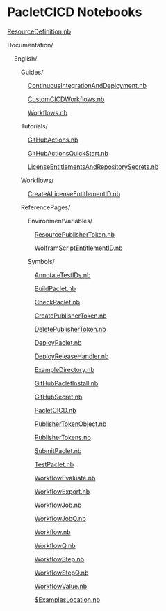 # PacletCICD Notebooks

[ResourceDefinition.nb](https://www.wolframcloud.com/view?url=https%3A%2F%2Fraw.githubusercontent.com%2Frhennigan%2FPacletCICD%2Fmain%2FResourceDefinition.nb)

Documentation/

&nbsp;&nbsp;&nbsp;&nbsp;English/

&nbsp;&nbsp;&nbsp;&nbsp;&nbsp;&nbsp;&nbsp;&nbsp;Guides/

&nbsp;&nbsp;&nbsp;&nbsp;&nbsp;&nbsp;&nbsp;&nbsp;&nbsp;&nbsp;&nbsp;&nbsp;[ContinuousIntegrationAndDeployment.nb](https://www.wolframcloud.com/view?url=https%3A%2F%2Fraw.githubusercontent.com%2Frhennigan%2FPacletCICD%2Fmain%2FDocumentation%2FEnglish%2FGuides%2FContinuousIntegrationAndDeployment.nb)

&nbsp;&nbsp;&nbsp;&nbsp;&nbsp;&nbsp;&nbsp;&nbsp;&nbsp;&nbsp;&nbsp;&nbsp;[CustomCICDWorkflows.nb](https://www.wolframcloud.com/view?url=https%3A%2F%2Fraw.githubusercontent.com%2Frhennigan%2FPacletCICD%2Fmain%2FDocumentation%2FEnglish%2FGuides%2FCustomCICDWorkflows.nb)

&nbsp;&nbsp;&nbsp;&nbsp;&nbsp;&nbsp;&nbsp;&nbsp;&nbsp;&nbsp;&nbsp;&nbsp;[Workflows.nb](https://www.wolframcloud.com/view?url=https%3A%2F%2Fraw.githubusercontent.com%2Frhennigan%2FPacletCICD%2Fmain%2FDocumentation%2FEnglish%2FGuides%2FWorkflows.nb)

&nbsp;&nbsp;&nbsp;&nbsp;&nbsp;&nbsp;&nbsp;&nbsp;Tutorials/

&nbsp;&nbsp;&nbsp;&nbsp;&nbsp;&nbsp;&nbsp;&nbsp;&nbsp;&nbsp;&nbsp;&nbsp;[GitHubActions.nb](https://www.wolframcloud.com/view?url=https%3A%2F%2Fraw.githubusercontent.com%2Frhennigan%2FPacletCICD%2Fmain%2FDocumentation%2FEnglish%2FTutorials%2FGitHubActions.nb)

&nbsp;&nbsp;&nbsp;&nbsp;&nbsp;&nbsp;&nbsp;&nbsp;&nbsp;&nbsp;&nbsp;&nbsp;[GitHubActionsQuickStart.nb](https://www.wolframcloud.com/view?url=https%3A%2F%2Fraw.githubusercontent.com%2Frhennigan%2FPacletCICD%2Fmain%2FDocumentation%2FEnglish%2FTutorials%2FGitHubActionsQuickStart.nb)

&nbsp;&nbsp;&nbsp;&nbsp;&nbsp;&nbsp;&nbsp;&nbsp;&nbsp;&nbsp;&nbsp;&nbsp;[LicenseEntitlementsAndRepositorySecrets.nb](https://www.wolframcloud.com/view?url=https%3A%2F%2Fraw.githubusercontent.com%2Frhennigan%2FPacletCICD%2Fmain%2FDocumentation%2FEnglish%2FTutorials%2FLicenseEntitlementsAndRepositorySecrets.nb)

&nbsp;&nbsp;&nbsp;&nbsp;&nbsp;&nbsp;&nbsp;&nbsp;Workflows/

&nbsp;&nbsp;&nbsp;&nbsp;&nbsp;&nbsp;&nbsp;&nbsp;&nbsp;&nbsp;&nbsp;&nbsp;[CreateALicenseEntitlementID.nb](https://www.wolframcloud.com/view?url=https%3A%2F%2Fraw.githubusercontent.com%2Frhennigan%2FPacletCICD%2Fmain%2FDocumentation%2FEnglish%2FWorkflows%2FCreateALicenseEntitlementID.nb)

&nbsp;&nbsp;&nbsp;&nbsp;&nbsp;&nbsp;&nbsp;&nbsp;ReferencePages/

&nbsp;&nbsp;&nbsp;&nbsp;&nbsp;&nbsp;&nbsp;&nbsp;&nbsp;&nbsp;&nbsp;&nbsp;EnvironmentVariables/

&nbsp;&nbsp;&nbsp;&nbsp;&nbsp;&nbsp;&nbsp;&nbsp;&nbsp;&nbsp;&nbsp;&nbsp;&nbsp;&nbsp;&nbsp;&nbsp;[ResourcePublisherToken.nb](https://www.wolframcloud.com/view?url=https%3A%2F%2Fraw.githubusercontent.com%2Frhennigan%2FPacletCICD%2Fmain%2FDocumentation%2FEnglish%2FReferencePages%2FEnvironmentVariables%2FResourcePublisherToken.nb)

&nbsp;&nbsp;&nbsp;&nbsp;&nbsp;&nbsp;&nbsp;&nbsp;&nbsp;&nbsp;&nbsp;&nbsp;&nbsp;&nbsp;&nbsp;&nbsp;[WolframScriptEntitlementID.nb](https://www.wolframcloud.com/view?url=https%3A%2F%2Fraw.githubusercontent.com%2Frhennigan%2FPacletCICD%2Fmain%2FDocumentation%2FEnglish%2FReferencePages%2FEnvironmentVariables%2FWolframScriptEntitlementID.nb)

&nbsp;&nbsp;&nbsp;&nbsp;&nbsp;&nbsp;&nbsp;&nbsp;&nbsp;&nbsp;&nbsp;&nbsp;Symbols/

&nbsp;&nbsp;&nbsp;&nbsp;&nbsp;&nbsp;&nbsp;&nbsp;&nbsp;&nbsp;&nbsp;&nbsp;&nbsp;&nbsp;&nbsp;&nbsp;[AnnotateTestIDs.nb](https://www.wolframcloud.com/view?url=https%3A%2F%2Fraw.githubusercontent.com%2Frhennigan%2FPacletCICD%2Fmain%2FDocumentation%2FEnglish%2FReferencePages%2FSymbols%2FAnnotateTestIDs.nb)

&nbsp;&nbsp;&nbsp;&nbsp;&nbsp;&nbsp;&nbsp;&nbsp;&nbsp;&nbsp;&nbsp;&nbsp;&nbsp;&nbsp;&nbsp;&nbsp;[BuildPaclet.nb](https://www.wolframcloud.com/view?url=https%3A%2F%2Fraw.githubusercontent.com%2Frhennigan%2FPacletCICD%2Fmain%2FDocumentation%2FEnglish%2FReferencePages%2FSymbols%2FBuildPaclet.nb)

&nbsp;&nbsp;&nbsp;&nbsp;&nbsp;&nbsp;&nbsp;&nbsp;&nbsp;&nbsp;&nbsp;&nbsp;&nbsp;&nbsp;&nbsp;&nbsp;[CheckPaclet.nb](https://www.wolframcloud.com/view?url=https%3A%2F%2Fraw.githubusercontent.com%2Frhennigan%2FPacletCICD%2Fmain%2FDocumentation%2FEnglish%2FReferencePages%2FSymbols%2FCheckPaclet.nb)

&nbsp;&nbsp;&nbsp;&nbsp;&nbsp;&nbsp;&nbsp;&nbsp;&nbsp;&nbsp;&nbsp;&nbsp;&nbsp;&nbsp;&nbsp;&nbsp;[CreatePublisherToken.nb](https://www.wolframcloud.com/view?url=https%3A%2F%2Fraw.githubusercontent.com%2Frhennigan%2FPacletCICD%2Fmain%2FDocumentation%2FEnglish%2FReferencePages%2FSymbols%2FCreatePublisherToken.nb)

&nbsp;&nbsp;&nbsp;&nbsp;&nbsp;&nbsp;&nbsp;&nbsp;&nbsp;&nbsp;&nbsp;&nbsp;&nbsp;&nbsp;&nbsp;&nbsp;[DeletePublisherToken.nb](https://www.wolframcloud.com/view?url=https%3A%2F%2Fraw.githubusercontent.com%2Frhennigan%2FPacletCICD%2Fmain%2FDocumentation%2FEnglish%2FReferencePages%2FSymbols%2FDeletePublisherToken.nb)

&nbsp;&nbsp;&nbsp;&nbsp;&nbsp;&nbsp;&nbsp;&nbsp;&nbsp;&nbsp;&nbsp;&nbsp;&nbsp;&nbsp;&nbsp;&nbsp;[DeployPaclet.nb](https://www.wolframcloud.com/view?url=https%3A%2F%2Fraw.githubusercontent.com%2Frhennigan%2FPacletCICD%2Fmain%2FDocumentation%2FEnglish%2FReferencePages%2FSymbols%2FDeployPaclet.nb)

&nbsp;&nbsp;&nbsp;&nbsp;&nbsp;&nbsp;&nbsp;&nbsp;&nbsp;&nbsp;&nbsp;&nbsp;&nbsp;&nbsp;&nbsp;&nbsp;[DeployReleaseHandler.nb](https://www.wolframcloud.com/view?url=https%3A%2F%2Fraw.githubusercontent.com%2Frhennigan%2FPacletCICD%2Fmain%2FDocumentation%2FEnglish%2FReferencePages%2FSymbols%2FDeployReleaseHandler.nb)

&nbsp;&nbsp;&nbsp;&nbsp;&nbsp;&nbsp;&nbsp;&nbsp;&nbsp;&nbsp;&nbsp;&nbsp;&nbsp;&nbsp;&nbsp;&nbsp;[ExampleDirectory.nb](https://www.wolframcloud.com/view?url=https%3A%2F%2Fraw.githubusercontent.com%2Frhennigan%2FPacletCICD%2Fmain%2FDocumentation%2FEnglish%2FReferencePages%2FSymbols%2FExampleDirectory.nb)

&nbsp;&nbsp;&nbsp;&nbsp;&nbsp;&nbsp;&nbsp;&nbsp;&nbsp;&nbsp;&nbsp;&nbsp;&nbsp;&nbsp;&nbsp;&nbsp;[GitHubPacletInstall.nb](https://www.wolframcloud.com/view?url=https%3A%2F%2Fraw.githubusercontent.com%2Frhennigan%2FPacletCICD%2Fmain%2FDocumentation%2FEnglish%2FReferencePages%2FSymbols%2FGitHubPacletInstall.nb)

&nbsp;&nbsp;&nbsp;&nbsp;&nbsp;&nbsp;&nbsp;&nbsp;&nbsp;&nbsp;&nbsp;&nbsp;&nbsp;&nbsp;&nbsp;&nbsp;[GitHubSecret.nb](https://www.wolframcloud.com/view?url=https%3A%2F%2Fraw.githubusercontent.com%2Frhennigan%2FPacletCICD%2Fmain%2FDocumentation%2FEnglish%2FReferencePages%2FSymbols%2FGitHubSecret.nb)

&nbsp;&nbsp;&nbsp;&nbsp;&nbsp;&nbsp;&nbsp;&nbsp;&nbsp;&nbsp;&nbsp;&nbsp;&nbsp;&nbsp;&nbsp;&nbsp;[PacletCICD.nb](https://www.wolframcloud.com/view?url=https%3A%2F%2Fraw.githubusercontent.com%2Frhennigan%2FPacletCICD%2Fmain%2FDocumentation%2FEnglish%2FReferencePages%2FSymbols%2FPacletCICD.nb)

&nbsp;&nbsp;&nbsp;&nbsp;&nbsp;&nbsp;&nbsp;&nbsp;&nbsp;&nbsp;&nbsp;&nbsp;&nbsp;&nbsp;&nbsp;&nbsp;[PublisherTokenObject.nb](https://www.wolframcloud.com/view?url=https%3A%2F%2Fraw.githubusercontent.com%2Frhennigan%2FPacletCICD%2Fmain%2FDocumentation%2FEnglish%2FReferencePages%2FSymbols%2FPublisherTokenObject.nb)

&nbsp;&nbsp;&nbsp;&nbsp;&nbsp;&nbsp;&nbsp;&nbsp;&nbsp;&nbsp;&nbsp;&nbsp;&nbsp;&nbsp;&nbsp;&nbsp;[PublisherTokens.nb](https://www.wolframcloud.com/view?url=https%3A%2F%2Fraw.githubusercontent.com%2Frhennigan%2FPacletCICD%2Fmain%2FDocumentation%2FEnglish%2FReferencePages%2FSymbols%2FPublisherTokens.nb)

&nbsp;&nbsp;&nbsp;&nbsp;&nbsp;&nbsp;&nbsp;&nbsp;&nbsp;&nbsp;&nbsp;&nbsp;&nbsp;&nbsp;&nbsp;&nbsp;[SubmitPaclet.nb](https://www.wolframcloud.com/view?url=https%3A%2F%2Fraw.githubusercontent.com%2Frhennigan%2FPacletCICD%2Fmain%2FDocumentation%2FEnglish%2FReferencePages%2FSymbols%2FSubmitPaclet.nb)

&nbsp;&nbsp;&nbsp;&nbsp;&nbsp;&nbsp;&nbsp;&nbsp;&nbsp;&nbsp;&nbsp;&nbsp;&nbsp;&nbsp;&nbsp;&nbsp;[TestPaclet.nb](https://www.wolframcloud.com/view?url=https%3A%2F%2Fraw.githubusercontent.com%2Frhennigan%2FPacletCICD%2Fmain%2FDocumentation%2FEnglish%2FReferencePages%2FSymbols%2FTestPaclet.nb)

&nbsp;&nbsp;&nbsp;&nbsp;&nbsp;&nbsp;&nbsp;&nbsp;&nbsp;&nbsp;&nbsp;&nbsp;&nbsp;&nbsp;&nbsp;&nbsp;[WorkflowEvaluate.nb](https://www.wolframcloud.com/view?url=https%3A%2F%2Fraw.githubusercontent.com%2Frhennigan%2FPacletCICD%2Fmain%2FDocumentation%2FEnglish%2FReferencePages%2FSymbols%2FWorkflowEvaluate.nb)

&nbsp;&nbsp;&nbsp;&nbsp;&nbsp;&nbsp;&nbsp;&nbsp;&nbsp;&nbsp;&nbsp;&nbsp;&nbsp;&nbsp;&nbsp;&nbsp;[WorkflowExport.nb](https://www.wolframcloud.com/view?url=https%3A%2F%2Fraw.githubusercontent.com%2Frhennigan%2FPacletCICD%2Fmain%2FDocumentation%2FEnglish%2FReferencePages%2FSymbols%2FWorkflowExport.nb)

&nbsp;&nbsp;&nbsp;&nbsp;&nbsp;&nbsp;&nbsp;&nbsp;&nbsp;&nbsp;&nbsp;&nbsp;&nbsp;&nbsp;&nbsp;&nbsp;[WorkflowJob.nb](https://www.wolframcloud.com/view?url=https%3A%2F%2Fraw.githubusercontent.com%2Frhennigan%2FPacletCICD%2Fmain%2FDocumentation%2FEnglish%2FReferencePages%2FSymbols%2FWorkflowJob.nb)

&nbsp;&nbsp;&nbsp;&nbsp;&nbsp;&nbsp;&nbsp;&nbsp;&nbsp;&nbsp;&nbsp;&nbsp;&nbsp;&nbsp;&nbsp;&nbsp;[WorkflowJobQ.nb](https://www.wolframcloud.com/view?url=https%3A%2F%2Fraw.githubusercontent.com%2Frhennigan%2FPacletCICD%2Fmain%2FDocumentation%2FEnglish%2FReferencePages%2FSymbols%2FWorkflowJobQ.nb)

&nbsp;&nbsp;&nbsp;&nbsp;&nbsp;&nbsp;&nbsp;&nbsp;&nbsp;&nbsp;&nbsp;&nbsp;&nbsp;&nbsp;&nbsp;&nbsp;[Workflow.nb](https://www.wolframcloud.com/view?url=https%3A%2F%2Fraw.githubusercontent.com%2Frhennigan%2FPacletCICD%2Fmain%2FDocumentation%2FEnglish%2FReferencePages%2FSymbols%2FWorkflow.nb)

&nbsp;&nbsp;&nbsp;&nbsp;&nbsp;&nbsp;&nbsp;&nbsp;&nbsp;&nbsp;&nbsp;&nbsp;&nbsp;&nbsp;&nbsp;&nbsp;[WorkflowQ.nb](https://www.wolframcloud.com/view?url=https%3A%2F%2Fraw.githubusercontent.com%2Frhennigan%2FPacletCICD%2Fmain%2FDocumentation%2FEnglish%2FReferencePages%2FSymbols%2FWorkflowQ.nb)

&nbsp;&nbsp;&nbsp;&nbsp;&nbsp;&nbsp;&nbsp;&nbsp;&nbsp;&nbsp;&nbsp;&nbsp;&nbsp;&nbsp;&nbsp;&nbsp;[WorkflowStep.nb](https://www.wolframcloud.com/view?url=https%3A%2F%2Fraw.githubusercontent.com%2Frhennigan%2FPacletCICD%2Fmain%2FDocumentation%2FEnglish%2FReferencePages%2FSymbols%2FWorkflowStep.nb)

&nbsp;&nbsp;&nbsp;&nbsp;&nbsp;&nbsp;&nbsp;&nbsp;&nbsp;&nbsp;&nbsp;&nbsp;&nbsp;&nbsp;&nbsp;&nbsp;[WorkflowStepQ.nb](https://www.wolframcloud.com/view?url=https%3A%2F%2Fraw.githubusercontent.com%2Frhennigan%2FPacletCICD%2Fmain%2FDocumentation%2FEnglish%2FReferencePages%2FSymbols%2FWorkflowStepQ.nb)

&nbsp;&nbsp;&nbsp;&nbsp;&nbsp;&nbsp;&nbsp;&nbsp;&nbsp;&nbsp;&nbsp;&nbsp;&nbsp;&nbsp;&nbsp;&nbsp;[WorkflowValue.nb](https://www.wolframcloud.com/view?url=https%3A%2F%2Fraw.githubusercontent.com%2Frhennigan%2FPacletCICD%2Fmain%2FDocumentation%2FEnglish%2FReferencePages%2FSymbols%2FWorkflowValue.nb)

&nbsp;&nbsp;&nbsp;&nbsp;&nbsp;&nbsp;&nbsp;&nbsp;&nbsp;&nbsp;&nbsp;&nbsp;&nbsp;&nbsp;&nbsp;&nbsp;[$ExamplesLocation.nb](https://www.wolframcloud.com/view?url=https%3A%2F%2Fraw.githubusercontent.com%2Frhennigan%2FPacletCICD%2Fmain%2FDocumentation%2FEnglish%2FReferencePages%2FSymbols%2F%2524ExamplesLocation.nb)